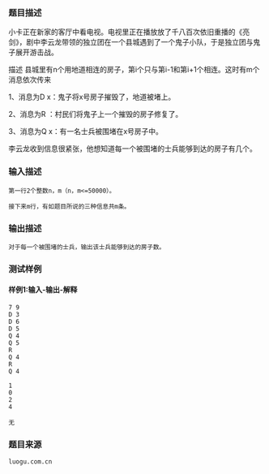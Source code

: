 ### 题目描述

小卡正在新家的客厅中看电视。电视里正在播放放了千八百次依旧重播的《亮剑》，剧中李云龙带领的独立团在一个县城遇到了一个鬼子小队，于是独立团与鬼子展开游击战。

描述 县城里有n个用地道相连的房子，第i个只与第i-1和第i+1个相连。这时有m个消息依次传来

1、消息为D x：鬼子将x号房子摧毁了，地道被堵上。

2、消息为R ：村民们将鬼子上一个摧毁的房子修复了。

3、消息为Q x：有一名士兵被围堵在x号房子中。

李云龙收到信息很紧张，他想知道每一个被围堵的士兵能够到达的房子有几个。

### 输入描述

```
第一行2个整数n，m（n，m<=50000）。

接下来m行，有如题目所说的三种信息共m条。
```
### 输出描述

```
对于每一个被围堵的士兵，输出该士兵能够到达的房子数。
```

### 测试样例
#### 样例1:输入-输出-解释

```
7 9
D 3
D 6
D 5
Q 4
Q 5
R
Q 4
R
Q 4
```
```
1
0
2
4
```
```
无
```

### 题目来源  
`luogu.com.cn`